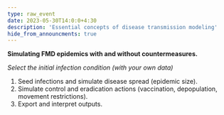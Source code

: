 ```yaml
---
type: raw_event
date: 2023-05-30T14:0:0+4:30
description: 'Essential concepts of disease transmission modeling'
hide_from_announcments: true
---
```

**Simulating FMD epidemics with and without countermeasures.**

_Select the initial infection condition (with your own data)_
1. Seed infections and simulate disease spread (epidemic size).
2. Simulate control and eradication actions (vaccination, depopulation, movement restrictions).
3. Export and interpret outputs.




